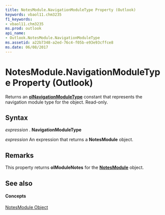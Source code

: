 ```yaml
---
title: NotesModule.NavigationModuleType Property (Outlook)
keywords: vbaol11.chm3235
f1_keywords:
- vbaol11.chm3235
ms.prod: outlook
api_name:
- Outlook.NotesModule.NavigationModuleType
ms.assetid: a22b7348-a2ed-76c4-f05b-e93e93cffce8
ms.date: 06/08/2017
---
```



# NotesModule.NavigationModuleType Property (Outlook)

Returns an  **[olNavigationModuleType](Outlook.OlNavigationModuleType.md)** constant that represents the navigation module type for the object. Read-only.


## Syntax

 _expression_ . **NavigationModuleType**

 _expression_ An expression that returns a **NotesModule** object.


## Remarks

This property returns  **olModuleNotes** for the **[NotesModule](Outlook.NotesModule.md)** object.


## See also


#### Concepts


[NotesModule Object](Outlook.NotesModule.md)

